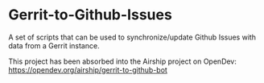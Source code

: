 # Gerrit-to-Github-Issues
A set of scripts that can be used to synchronize/update Github Issues with data from a Gerrit instance.

This project has been absorbed into the Airship project on OpenDev: https://opendev.org/airship/gerrit-to-github-bot
